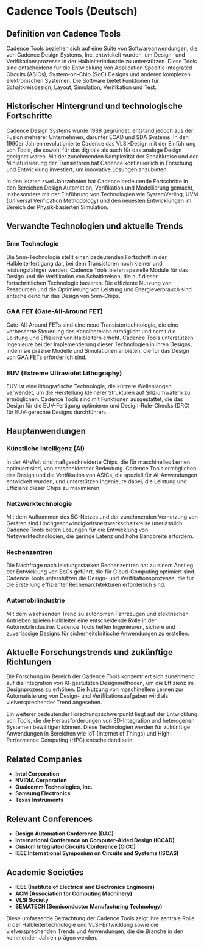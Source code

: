 # Cadence Tools (Deutsch)

## Definition von Cadence Tools

Cadence Tools beziehen sich auf eine Suite von Softwareanwendungen, die von Cadence Design Systems, Inc. entwickelt wurden, um Design- und Verifikationsprozesse in der Halbleiterindustrie zu unterstützen. Diese Tools sind entscheidend für die Entwicklung von Application Specific Integrated Circuits (ASICs), System-on-Chip (SoC) Designs und anderen komplexen elektronischen Systemen. Die Software bietet Funktionen für Schaltkreisdesign, Layout, Simulation, Verifikation und Test.

## Historischer Hintergrund und technologische Fortschritte

Cadence Design Systems wurde 1988 gegründet, entstand jedoch aus der Fusion mehrerer Unternehmen, darunter ECAD und SDA Systems. In den 1990er Jahren revolutionierte Cadence das VLSI-Design mit der Einführung von Tools, die sowohl für das digitale als auch für das analoge Design geeignet waren. Mit der zunehmenden Komplexität der Schaltkreise und der Miniaturisierung der Transistoren hat Cadence kontinuierlich in Forschung und Entwicklung investiert, um innovative Lösungen anzubieten.

In den letzten zwei Jahrzehnten hat Cadence bedeutende Fortschritte in den Bereichen Design Automation, Verifikation und Modellierung gemacht, insbesondere mit der Einführung von Technologien wie SystemVerilog, UVM (Universal Verification Methodology) und den neuesten Entwicklungen im Bereich der Physik-basierten Simulation.

## Verwandte Technologien und aktuelle Trends

### 5nm Technologie

Die 5nm-Technologie stellt einen bedeutenden Fortschritt in der Halbleiterfertigung dar, bei dem Transistoren noch kleiner und leistungsfähiger werden. Cadence Tools bieten spezielle Module für das Design und die Verifikation von Schaltkreisen, die auf dieser fortschrittlichen Technologie basieren. Die effiziente Nutzung von Ressourcen und die Optimierung von Leistung und Energieverbrauch sind entscheidend für das Design von 5nm-Chips.

### GAA FET (Gate-All-Around FET)

Gate-All-Around FETs sind eine neue Transistortechnologie, die eine verbesserte Steuerung des Kanalbereichs ermöglicht und somit die Leistung und Effizienz von Halbleitern erhöht. Cadence Tools unterstützen Ingenieure bei der Implementierung dieser Technologien in ihren Designs, indem sie präzise Modelle und Simulationen anbieten, die für das Design von GAA FETs erforderlich sind.

### EUV (Extreme Ultraviolet Lithography)

EUV ist eine lithografische Technologie, die kürzere Wellenlängen verwendet, um die Herstellung kleinerer Strukturen auf Siliziumwafern zu ermöglichen. Cadence Tools sind mit Funktionen ausgestattet, die das Design für die EUV-Fertigung optimieren und Design-Rule-Checks (DRC) für EUV-gerechte Designs durchführen.

## Hauptanwendungen

### Künstliche Intelligenz (AI)

In der AI-Welt sind maßgeschneiderte Chips, die für maschinelles Lernen optimiert sind, von entscheidender Bedeutung. Cadence Tools ermöglichen das Design und die Verifikation von ASICs, die speziell für AI-Anwendungen entwickelt wurden, und unterstützen Ingenieure dabei, die Leistung und Effizienz dieser Chips zu maximieren.

### Netzwerktechnologie

Mit dem Aufkommen des 5G-Netzes und der zunehmenden Vernetzung von Geräten sind Hochgeschwindigkeitsnetzwerkschaltkreise unerlässlich. Cadence Tools bieten Lösungen für die Entwicklung von Netzwerktechnologien, die geringe Latenz und hohe Bandbreite erfordern.

### Rechenzentren

Die Nachfrage nach leistungsstarken Rechenzentren hat zu einem Anstieg der Entwicklung von SoCs geführt, die für Cloud-Computing optimiert sind. Cadence Tools unterstützen die Design- und Verifikationsprozesse, die für die Erstellung effizienter Rechenarchitekturen erforderlich sind.

### Automobilindustrie

Mit dem wachsenden Trend zu autonomen Fahrzeugen und elektrischen Antrieben spielen Halbleiter eine entscheidende Rolle in der Automobilindustrie. Cadence Tools helfen Ingenieuren, sichere und zuverlässige Designs für sicherheitskritische Anwendungen zu erstellen.

## Aktuelle Forschungstrends und zukünftige Richtungen

Die Forschung im Bereich der Cadence Tools konzentriert sich zunehmend auf die Integration von KI-gestützten Designmethoden, um die Effizienz im Designprozess zu erhöhen. Die Nutzung von maschinellem Lernen zur Automatisierung von Design- und Verifikationsaufgaben wird als vielversprechender Trend angesehen.

Ein weiterer bedeutender Forschungsschwerpunkt liegt auf der Entwicklung von Tools, die die Herausforderungen von 3D-Integration und heterogenen Systemen bewältigen können. Diese Technologien werden für zukünftige Anwendungen in Bereichen wie IoT (Internet of Things) und High-Performance Computing (HPC) entscheidend sein.

## Related Companies

- **Intel Corporation**
- **NVIDIA Corporation**
- **Qualcomm Technologies, Inc.**
- **Samsung Electronics**
- **Texas Instruments**

## Relevant Conferences

- **Design Automation Conference (DAC)**
- **International Conference on Computer-Aided Design (ICCAD)**
- **Custom Integrated Circuits Conference (CICC)**
- **IEEE International Symposium on Circuits and Systems (ISCAS)**

## Academic Societies

- **IEEE (Institute of Electrical and Electronics Engineers)**
- **ACM (Association for Computing Machinery)**
- **VLSI Society**
- **SEMATECH (Semiconductor Manufacturing Technology)**

Diese umfassende Betrachtung der Cadence Tools zeigt ihre zentrale Rolle in der Halbleitertechnologie und VLSI-Entwicklung sowie die vielversprechenden Trends und Anwendungen, die die Branche in den kommenden Jahren prägen werden.